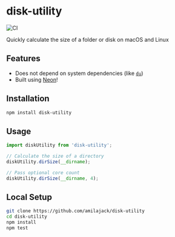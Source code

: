 # disk-utility

![CI](https://github.com/amilajack/node-disk-utility/workflows/CI/badge.svg)

Quickly calculate the size of a folder or disk on macOS and Linux

## Features

* Does not depend on system dependencies (like [`du`](https://en.wikipedia.org/wiki/Du_(Unix)))
* Built using [Neon](https://github.com/neon-bindings/neon)!

## Installation

```bash
npm install disk-utility
```

## Usage

```js
import diskUtility from 'disk-utility';

// Calculate the size of a directory
diskUtility.dirSize(__dirname);

// Pass optional core count
diskUtility.dirSize(__dirname, 4);
```

## Local Setup

```bash
git clone https://github.com/amilajack/disk-utility
cd disk-utility
npm install
npm test
```

